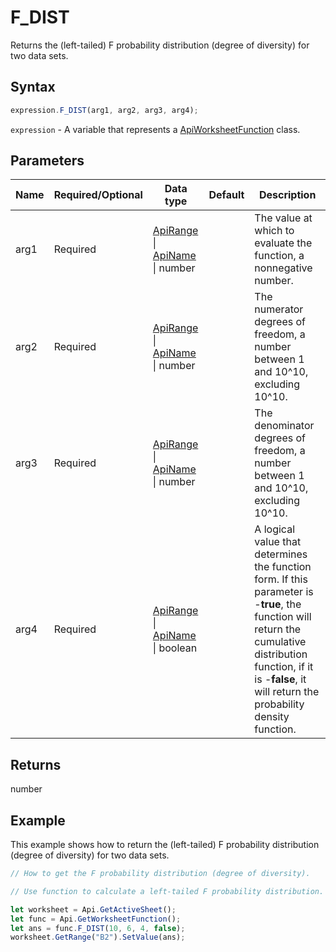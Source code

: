 # F_DIST

Returns the (left-tailed) F probability distribution (degree of diversity) for two data sets.

## Syntax

```javascript
expression.F_DIST(arg1, arg2, arg3, arg4);
```

`expression` - A variable that represents a [ApiWorksheetFunction](../ApiWorksheetFunction.md) class.

## Parameters

| **Name** | **Required/Optional** | **Data type** | **Default** | **Description** |
| ------------- | ------------- | ------------- | ------------- | ------------- |
| arg1 | Required | [ApiRange](../../ApiRange/ApiRange.md) \| [ApiName](../../ApiName/ApiName.md) \| number |  | The value at which to evaluate the function, a nonnegative number. |
| arg2 | Required | [ApiRange](../../ApiRange/ApiRange.md) \| [ApiName](../../ApiName/ApiName.md) \| number |  | The numerator degrees of freedom, a number between 1 and 10^10, excluding 10^10. |
| arg3 | Required | [ApiRange](../../ApiRange/ApiRange.md) \| [ApiName](../../ApiName/ApiName.md) \| number |  | The denominator degrees of freedom, a number between 1 and 10^10, excluding 10^10. |
| arg4 | Required | [ApiRange](../../ApiRange/ApiRange.md) \| [ApiName](../../ApiName/ApiName.md) \| boolean |  | A logical value that determines the function form. If this parameter is -**true**, the function will return the cumulative distribution function, if it is -**false**, it will return the probability density function. |

## Returns

number

## Example

This example shows how to return the (left-tailed) F probability distribution (degree of diversity) for two data sets.

```javascript editor-xlsx
// How to get the F probability distribution (degree of diversity).

// Use function to calculate a left-tailed F probability distribution.

let worksheet = Api.GetActiveSheet();
let func = Api.GetWorksheetFunction();
let ans = func.F_DIST(10, 6, 4, false);
worksheet.GetRange("B2").SetValue(ans);
```
